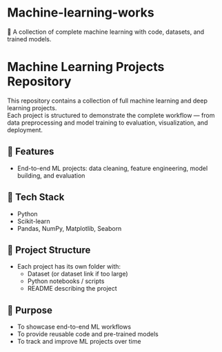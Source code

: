 # Machine-learning-works
🚀 A collection of complete machine learning  with code, datasets, and trained models.
# Machine Learning Projects Repository

This repository contains a collection of full machine learning and deep learning projects.  
Each project is structured to demonstrate the complete workflow — from data preprocessing and model training to evaluation, visualization, and deployment.

## 🔹 Features
- End-to-end ML projects: data cleaning, feature engineering, model building, and evaluation

## 🔹 Tech Stack
- Python
- Scikit-learn
- Pandas, NumPy, Matplotlib, Seaborn

## 🔹 Project Structure
- Each project has its own folder with:
  - Dataset (or dataset link if too large)
  - Python notebooks / scripts
  - README describing the project

## 🔹 Purpose
- To showcase end-to-end ML workflows
- To provide reusable code and pre-trained models
- To track and improve ML projects over time

